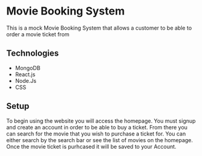 # Movie Booking System


This is a mock Movie Booking System that allows a customer to be able to order a movie ticket from 

## Technologies

* MongoDB
* React.js
* Node.Js
* CSS

## Setup

To begin using the website you will access the homepage. You must signup and create an account in order to be able to buy a ticket. From there you can search for the movie that you wish to purchase a ticket for. You can either search by the search bar or see the list of movies on the homepage. Once the movie ticket is purhcased it will be saved to your Account.


